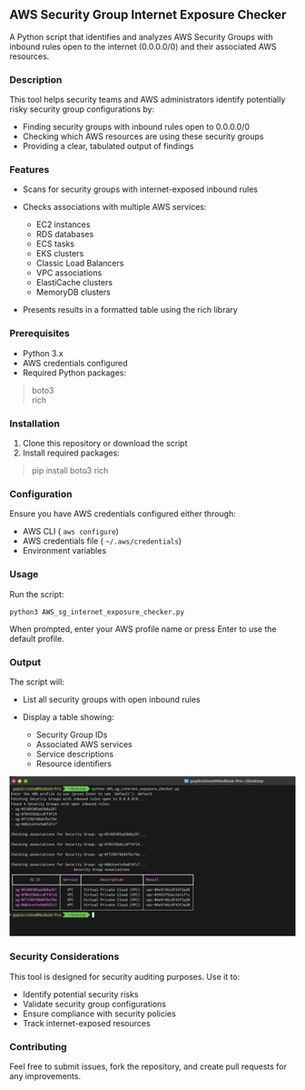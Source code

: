 ## AWS Security Group Internet Exposure Checker
A Python script that identifies and analyzes AWS Security Groups with inbound rules open to the internet (0.0.0.0/0) and their associated AWS resources.

### Description
This tool helps security teams and AWS administrators identify potentially risky security group configurations by:

* Finding security groups with inbound rules open to 0.0.0.0/0
* Checking which AWS resources are using these security groups
* Providing a clear, tabulated output of findings

### Features
* Scans for security groups with internet-exposed inbound rules
* Checks associations with multiple AWS services:

	* EC2 instances
	* RDS databases
	* ECS tasks
	* EKS clusters
	* Classic Load Balancers
	* VPC associations 
	* ElastiCache clusters
	* MemoryDB clusters

* Presents results in a formatted table using the rich library

### Prerequisites
* Python 3.x
* AWS credentials configured
* Required Python packages:

> boto3  
> rich

### Installation
1. Clone this repository or download the script
1. Install required packages:

> pip install boto3 rich

### Configuration
Ensure you have AWS credentials configured either through:

* AWS CLI ( `aws configure`)
* AWS credentials file ( `~/.aws/credentials`)
* Environment variables

### Usage
Run the script:

	python3 AWS_sg_internet_exposure_checker.py

When prompted, enter your AWS profile name or press Enter to use the default profile.

### Output
The script will:

* List all security groups with open inbound rules
* Display a table showing:

	* Security Group IDs
	* Associated AWS services
	* Service descriptions
	* Resource identifiers

![](sc.png)

### Security Considerations
This tool is designed for security auditing purposes. Use it to:

* Identify potential security risks
* Validate security group configurations
* Ensure compliance with security policies
* Track internet-exposed resources

### Contributing
Feel free to submit issues, fork the repository, and create pull requests for any improvements.
